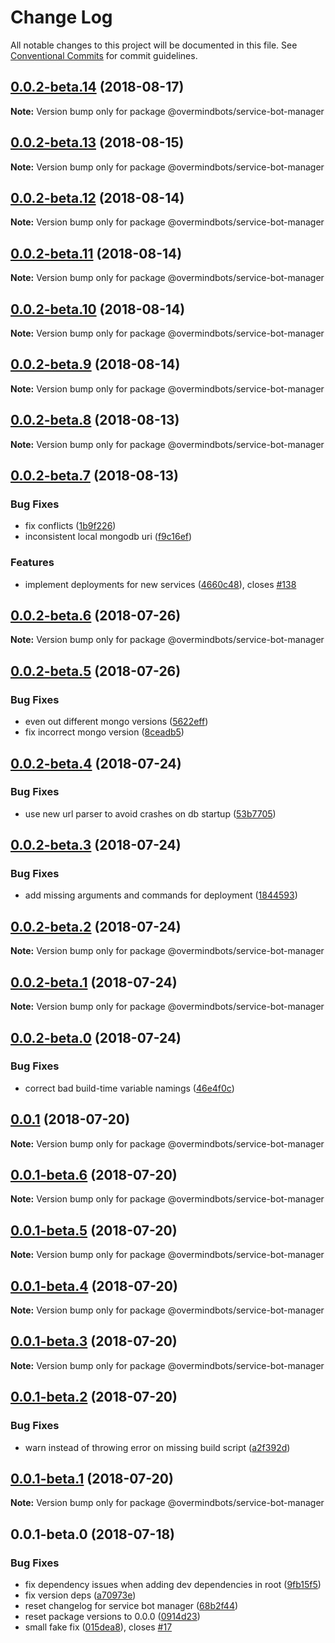 # Change Log

All notable changes to this project will be documented in this file.
See [Conventional Commits](https://conventionalcommits.org) for commit guidelines.

<a name="0.0.2-beta.14"></a>
## [0.0.2-beta.14](https://github.com/overmindbots/service-bot-manager/compare/@overmindbots/service-bot-manager@0.0.2-beta.13...@overmindbots/service-bot-manager@0.0.2-beta.14) (2018-08-17)




**Note:** Version bump only for package @overmindbots/service-bot-manager

<a name="0.0.2-beta.13"></a>
## [0.0.2-beta.13](https://github.com/overmindbots/service-bot-manager/compare/@overmindbots/service-bot-manager@0.0.2-beta.12...@overmindbots/service-bot-manager@0.0.2-beta.13) (2018-08-15)




**Note:** Version bump only for package @overmindbots/service-bot-manager

<a name="0.0.2-beta.12"></a>
## [0.0.2-beta.12](https://github.com/overmindbots/service-bot-manager/compare/@overmindbots/service-bot-manager@0.0.2-beta.11...@overmindbots/service-bot-manager@0.0.2-beta.12) (2018-08-14)




**Note:** Version bump only for package @overmindbots/service-bot-manager

<a name="0.0.2-beta.11"></a>
## [0.0.2-beta.11](https://github.com/overmindbots/service-bot-manager/compare/@overmindbots/service-bot-manager@0.0.2-beta.10...@overmindbots/service-bot-manager@0.0.2-beta.11) (2018-08-14)




**Note:** Version bump only for package @overmindbots/service-bot-manager

<a name="0.0.2-beta.10"></a>
## [0.0.2-beta.10](https://github.com/overmindbots/service-bot-manager/compare/@overmindbots/service-bot-manager@0.0.2-beta.9...@overmindbots/service-bot-manager@0.0.2-beta.10) (2018-08-14)




**Note:** Version bump only for package @overmindbots/service-bot-manager

<a name="0.0.2-beta.9"></a>
## [0.0.2-beta.9](https://github.com/overmindbots/service-bot-manager/compare/@overmindbots/service-bot-manager@0.0.2-beta.8...@overmindbots/service-bot-manager@0.0.2-beta.9) (2018-08-14)




**Note:** Version bump only for package @overmindbots/service-bot-manager

<a name="0.0.2-beta.8"></a>
## [0.0.2-beta.8](https://github.com/overmindbots/service-bot-manager/compare/@overmindbots/service-bot-manager@0.0.2-beta.7...@overmindbots/service-bot-manager@0.0.2-beta.8) (2018-08-13)




**Note:** Version bump only for package @overmindbots/service-bot-manager

<a name="0.0.2-beta.7"></a>
## [0.0.2-beta.7](https://github.com/overmindbots/service-bot-manager/compare/@overmindbots/service-bot-manager@0.0.2-beta.6...@overmindbots/service-bot-manager@0.0.2-beta.7) (2018-08-13)


### Bug Fixes

* fix conflicts ([1b9f226](https://github.com/overmindbots/service-bot-manager/commit/1b9f226))
* inconsistent local mongodb uri ([f9c16ef](https://github.com/overmindbots/service-bot-manager/commit/f9c16ef))


### Features

* implement deployments for new services ([4660c48](https://github.com/overmindbots/service-bot-manager/commit/4660c48)), closes [#138](https://github.com/overmindbots/service-bot-manager/issues/138)





<a name="0.0.2-beta.6"></a>
## [0.0.2-beta.6](https://github.com/overmindbots/service-bot-manager/compare/@overmindbots/service-bot-manager@0.0.2-beta.5...@overmindbots/service-bot-manager@0.0.2-beta.6) (2018-07-26)




**Note:** Version bump only for package @overmindbots/service-bot-manager

<a name="0.0.2-beta.5"></a>
## [0.0.2-beta.5](https://github.com/overmindbots/service-bot-manager/compare/@overmindbots/service-bot-manager@0.0.2-beta.4...@overmindbots/service-bot-manager@0.0.2-beta.5) (2018-07-26)


### Bug Fixes

* even out different mongo versions ([5622eff](https://github.com/overmindbots/service-bot-manager/commit/5622eff))
* fix incorrect mongo version ([8ceadb5](https://github.com/overmindbots/service-bot-manager/commit/8ceadb5))




<a name="0.0.2-beta.4"></a>
## [0.0.2-beta.4](https://github.com/overmindbots/service-bot-manager/compare/@overmindbots/service-bot-manager@0.0.2-beta.3...@overmindbots/service-bot-manager@0.0.2-beta.4) (2018-07-24)


### Bug Fixes

* use new url parser to avoid crashes on db startup ([53b7705](https://github.com/overmindbots/service-bot-manager/commit/53b7705))




<a name="0.0.2-beta.3"></a>
## [0.0.2-beta.3](https://github.com/overmindbots/service-bot-manager/compare/@overmindbots/service-bot-manager@0.0.2-beta.2...@overmindbots/service-bot-manager@0.0.2-beta.3) (2018-07-24)


### Bug Fixes

* add missing arguments and commands for deployment ([1844593](https://github.com/overmindbots/service-bot-manager/commit/1844593))




<a name="0.0.2-beta.2"></a>
## [0.0.2-beta.2](https://github.com/overmindbots/service-bot-manager/compare/@overmindbots/service-bot-manager@0.0.2-beta.1...@overmindbots/service-bot-manager@0.0.2-beta.2) (2018-07-24)




**Note:** Version bump only for package @overmindbots/service-bot-manager

<a name="0.0.2-beta.1"></a>
## [0.0.2-beta.1](https://github.com/overmindbots/service-bot-manager/compare/@overmindbots/service-bot-manager@0.0.2-beta.0...@overmindbots/service-bot-manager@0.0.2-beta.1) (2018-07-24)




**Note:** Version bump only for package @overmindbots/service-bot-manager

<a name="0.0.2-beta.0"></a>
## [0.0.2-beta.0](https://github.com/overmindbots/service-bot-manager/compare/@overmindbots/service-bot-manager@0.0.1...@overmindbots/service-bot-manager@0.0.2-beta.0) (2018-07-24)


### Bug Fixes

* correct bad build-time variable namings ([46e4f0c](https://github.com/overmindbots/service-bot-manager/commit/46e4f0c))




<a name="0.0.1"></a>
## [0.0.1](https://github.com/overmindbots/service-bot-manager/compare/@overmindbots/service-bot-manager@0.0.1-beta.6...@overmindbots/service-bot-manager@0.0.1) (2018-07-20)




**Note:** Version bump only for package @overmindbots/service-bot-manager

<a name="0.0.1-beta.6"></a>
## [0.0.1-beta.6](https://github.com/overmindbots/service-bot-manager/compare/@overmindbots/service-bot-manager@0.0.1-beta.5...@overmindbots/service-bot-manager@0.0.1-beta.6) (2018-07-20)




**Note:** Version bump only for package @overmindbots/service-bot-manager

<a name="0.0.1-beta.5"></a>
## [0.0.1-beta.5](https://github.com/overmindbots/service-bot-manager/compare/@overmindbots/service-bot-manager@0.0.1-beta.4...@overmindbots/service-bot-manager@0.0.1-beta.5) (2018-07-20)




**Note:** Version bump only for package @overmindbots/service-bot-manager

<a name="0.0.1-beta.4"></a>
## [0.0.1-beta.4](https://github.com/overmindbots/service-bot-manager/compare/@overmindbots/service-bot-manager@0.0.1-beta.3...@overmindbots/service-bot-manager@0.0.1-beta.4) (2018-07-20)




**Note:** Version bump only for package @overmindbots/service-bot-manager

<a name="0.0.1-beta.3"></a>
## [0.0.1-beta.3](https://github.com/overmindbots/service-bot-manager/compare/@overmindbots/service-bot-manager@0.0.1-beta.2...@overmindbots/service-bot-manager@0.0.1-beta.3) (2018-07-20)




**Note:** Version bump only for package @overmindbots/service-bot-manager

<a name="0.0.1-beta.2"></a>
## [0.0.1-beta.2](https://github.com/overmindbots/service-bot-manager/compare/@overmindbots/service-bot-manager@0.0.1-beta.1...@overmindbots/service-bot-manager@0.0.1-beta.2) (2018-07-20)


### Bug Fixes

* warn instead of throwing error on missing build script ([a2f392d](https://github.com/overmindbots/service-bot-manager/commit/a2f392d))




<a name="0.0.1-beta.1"></a>
## [0.0.1-beta.1](https://github.com/overmindbots/service-bot-manager/compare/@overmindbots/service-bot-manager@0.0.1-beta.0...@overmindbots/service-bot-manager@0.0.1-beta.1) (2018-07-20)




**Note:** Version bump only for package @overmindbots/service-bot-manager

<a name="0.0.1-beta.0"></a>
## 0.0.1-beta.0 (2018-07-18)


### Bug Fixes

* fix dependency issues when adding dev dependencies in root ([9fb15f5](https://github.com/overmindbots/service-bot-manager/commit/9fb15f5))
* fix version deps ([a70973e](https://github.com/overmindbots/service-bot-manager/commit/a70973e))
* reset changelog for service bot manager ([68b2f44](https://github.com/overmindbots/service-bot-manager/commit/68b2f44))
* reset package versions to 0.0.0 ([0914d23](https://github.com/overmindbots/service-bot-manager/commit/0914d23))
* small fake fix ([015dea8](https://github.com/overmindbots/service-bot-manager/commit/015dea8)), closes [#17](https://github.com/overmindbots/service-bot-manager/issues/17)
